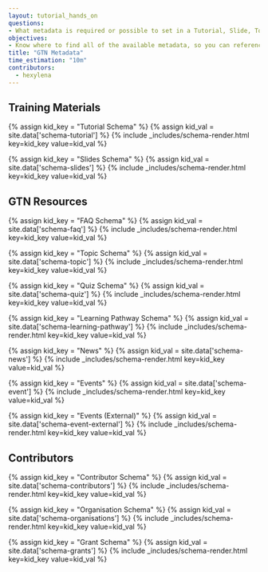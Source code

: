 ```yaml
---
layout: tutorial_hands_on
questions:
- What metadata is required or possible to set in a Tutorial, Slide, Topic, or FAQ
objectives:
- Know where to find all of the available metadata, so you can reference it later.
title: "GTN Metadata"
time_estimation: "10m"
contributors:
  - hexylena
---
```


## Training Materials

{% assign kid_key = "Tutorial Schema" %}
{% assign kid_val = site.data['schema-tutorial'] %}
{% include _includes/schema-render.html key=kid_key value=kid_val %}

{% assign kid_key = "Slides Schema" %}
{% assign kid_val = site.data['schema-slides'] %}
{% include _includes/schema-render.html key=kid_key value=kid_val %}

## GTN Resources

{% assign kid_key = "FAQ Schema" %}
{% assign kid_val = site.data['schema-faq'] %}
{% include _includes/schema-render.html key=kid_key value=kid_val %}

{% assign kid_key = "Topic Schema" %}
{% assign kid_val = site.data['schema-topic'] %}
{% include _includes/schema-render.html key=kid_key value=kid_val %}

{% assign kid_key = "Quiz Schema" %}
{% assign kid_val = site.data['schema-quiz'] %}
{% include _includes/schema-render.html key=kid_key value=kid_val %}

{% assign kid_key = "Learning Pathway Schema" %}
{% assign kid_val = site.data['schema-learning-pathway'] %}
{% include _includes/schema-render.html key=kid_key value=kid_val %}

{% assign kid_key = "News" %}
{% assign kid_val = site.data['schema-news'] %}
{% include _includes/schema-render.html key=kid_key value=kid_val %}

{% assign kid_key = "Events" %}
{% assign kid_val = site.data['schema-event'] %}
{% include _includes/schema-render.html key=kid_key value=kid_val %}

{% assign kid_key = "Events (External)" %}
{% assign kid_val = site.data['schema-event-external'] %}
{% include _includes/schema-render.html key=kid_key value=kid_val %}

## Contributors

{% assign kid_key = "Contributor Schema" %}
{% assign kid_val = site.data['schema-contributors'] %}
{% include _includes/schema-render.html key=kid_key value=kid_val %}

{% assign kid_key = "Organisation Schema" %}
{% assign kid_val = site.data['schema-organisations'] %}
{% include _includes/schema-render.html key=kid_key value=kid_val %}

{% assign kid_key = "Grant Schema" %}
{% assign kid_val = site.data['schema-grants'] %}
{% include _includes/schema-render.html key=kid_key value=kid_val %}
